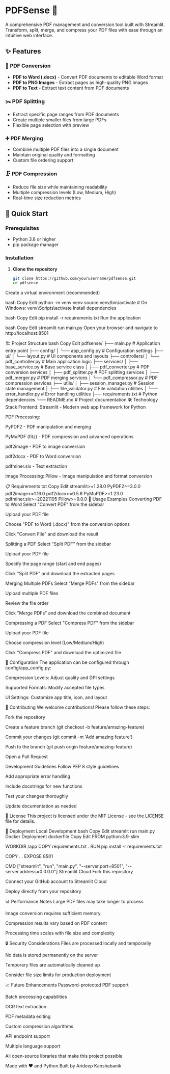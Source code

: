 # PDFSense 📘

A comprehensive PDF management and conversion tool built with Streamlit. Transform, split, merge, and compress your PDF files with ease through an intuitive web interface.

## ✨ Features

### 🔁 PDF Conversion
- **PDF to Word (.docx)** - Convert PDF documents to editable Word format
- **PDF to PNG Images** - Extract pages as high-quality PNG images
- **PDF to Text** - Extract text content from PDF documents

### ✂️ PDF Splitting
- Extract specific page ranges from PDF documents
- Create multiple smaller files from large PDFs
- Flexible page selection with preview

### ➕ PDF Merging
- Combine multiple PDF files into a single document
- Maintain original quality and formatting
- Custom file ordering support

### 🗜️ PDF Compression
- Reduce file size while maintaining readability
- Multiple compression levels (Low, Medium, High)
- Real-time size reduction metrics

## 🚀 Quick Start

### Prerequisites
- Python 3.8 or higher
- pip package manager

### Installation

1. **Clone the repository**
   ```bash
   git clone https://github.com/yourusername/pdfsense.git
   cd pdfsense
Create a virtual environment (recommended)

bash
Copy
Edit
python -m venv venv
source venv/bin/activate  # On Windows: venv\Scripts\activate
Install dependencies

bash
Copy
Edit
pip install -r requirements.txt
Run the application

bash
Copy
Edit
streamlit run main.py
Open your browser and navigate to http://localhost:8501

🏗️ Project Structure
bash
Copy
Edit
pdfsense/
├── main.py                    # Application entry point
├── config/
│   └── app_config.py         # Configuration settings
├── ui/
│   └── layout.py             # UI components and layouts
├── controllers/
│   └── pdf_controller.py     # Main application logic
├── services/
│   ├── base_service.py       # Base service class
│   ├── pdf_converter.py     # PDF conversion services
│   ├── pdf_splitter.py      # PDF splitting services
│   ├── pdf_merger.py        # PDF merging services
│   └── pdf_compressor.py    # PDF compression services
├── utils/
│   ├── session_manager.py   # Session state management
│   ├── file_validator.py    # File validation utilities
│   └── error_handler.py     # Error handling utilities
├── requirements.txt          # Python dependencies
└── README.md                # Project documentation
🛠️ Technology Stack
Frontend: Streamlit - Modern web app framework for Python

PDF Processing:

PyPDF2 - PDF manipulation and merging

PyMuPDF (fitz) - PDF compression and advanced operations

pdf2image - PDF to image conversion

pdf2docx - PDF to Word conversion

pdfminer.six - Text extraction

Image Processing: Pillow - Image manipulation and format conversion

📋 Requirements
txt
Copy
Edit
streamlit>=1.28.0
PyPDF2>=3.0.0
pdf2image>=1.16.0
pdf2docx>=0.5.6
PyMuPDF>=1.23.0
pdfminer.six>=20221105
Pillow>=9.0.0
🎯 Usage Examples
Converting PDF to Word
Select "Convert PDF" from the sidebar

Upload your PDF file

Choose "PDF to Word (.docx)" from the conversion options

Click "Convert File" and download the result

Splitting a PDF
Select "Split PDF" from the sidebar

Upload your PDF file

Specify the page range (start and end pages)

Click "Split PDF" and download the extracted pages

Merging Multiple PDFs
Select "Merge PDFs" from the sidebar

Upload multiple PDF files

Review the file order

Click "Merge PDFs" and download the combined document

Compressing a PDF
Select "Compress PDF" from the sidebar

Upload your PDF file

Choose compression level (Low/Medium/High)

Click "Compress PDF" and download the optimized file

🔧 Configuration
The application can be configured through config/app_config.py:

Compression Levels: Adjust quality and DPI settings

Supported Formats: Modify accepted file types

UI Settings: Customize app title, icon, and layout

🤝 Contributing
We welcome contributions! Please follow these steps:

Fork the repository

Create a feature branch (git checkout -b feature/amazing-feature)

Commit your changes (git commit -m 'Add amazing feature')

Push to the branch (git push origin feature/amazing-feature)

Open a Pull Request

Development Guidelines
Follow PEP 8 style guidelines

Add appropriate error handling

Include docstrings for new functions

Test your changes thoroughly

Update documentation as needed

📝 License
This project is licensed under the MIT License - see the LICENSE file for details.

🚀 Deployment
Local Development
bash
Copy
Edit
streamlit run main.py
Docker Deployment
dockerfile
Copy
Edit
FROM python:3.9-slim

WORKDIR /app
COPY requirements.txt .
RUN pip install -r requirements.txt

COPY . .
EXPOSE 8501

CMD ["streamlit", "run", "main.py", "--server.port=8501", "--server.address=0.0.0.0"]
Streamlit Cloud
Fork this repository

Connect your GitHub account to Streamlit Cloud

Deploy directly from your repository

📊 Performance Notes
Large PDF files may take longer to process

Image conversion requires sufficient memory

Compression results vary based on PDF content

Processing time scales with file size and complexity

🔒 Security Considerations
Files are processed locally and temporarily

No data is stored permanently on the server

Temporary files are automatically cleaned up

Consider file size limits for production deployment

📈 Future Enhancements
 Password-protected PDF support

 Batch processing capabilities

 OCR text extraction

 PDF metadata editing

 Custom compression algorithms

 API endpoint support

 Multiple language support



All open-source libraries that make this project possible

Made with ❤️ and Python
Built by Arideep Kanshabanik